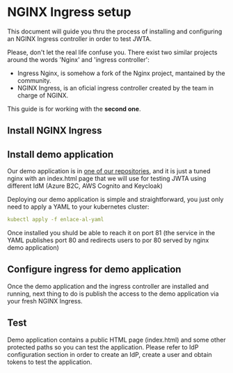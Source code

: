 # NGINX Ingress setup
This document will guide you thru the process of installing and configuring an NGINX Ingress controller in order to test JWTA.

Please, don't let the real life confuse you. There exist two similar projects around the words 'Nginx' and 'ingress controller':

  - Ingress Nginx, is somehow a fork of the Nginx project, mantained by the community.
  - NGINX Ingress, is an oficial ingress controller created by the team in charge of NGINX.

This guide is for working with the **second one**.

## Install NGINX Ingress

## Install demo application
Our demo application is in [one of our repositories](./demo), and it is just a tuned nginx with an index.html page that we will use for testing JWTA using different IdM (Azure B2C, AWS Cognito and Keycloak)

Deploying our demo application is simple and straightforward, you just only need to apply a YAML to your kubernetes cluster:

```yaml
kubectl apply -f enlace-al-yaml
```

Once installed you shuld be able to reach it on port 81 (the service in the YAML publishes port 80 and redirects users to por 80 served by nginx demo application)

## Configure ingress for demo application
Once the demo application and the ingress controller are installed and running, next thing to do is publish the access to the demo application via your fresh NGINX Ingress.

## Test
Demo application contains a public HTML page (index.html) and some other protected paths so you can test the application. Please refer to IdP configuration section in order to create an IdP, create a user and obtain tokens to test the application.

